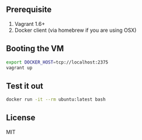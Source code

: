 Prerequisite
--------------
1. Vagrant 1.6+
2. Docker client (via homebrew if you are using OSX)

Booting the VM
--------------

```sh
export DOCKER_HOST=tcp://localhost:2375
vagrant up
```

Test it out
--------------
```sh
docker run -it --rm ubuntu:latest bash
```

License
----

MIT
